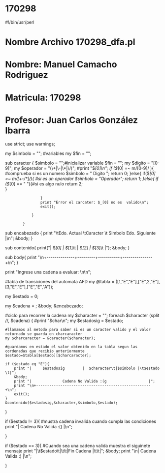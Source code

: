 # 170298
#!/bin/usr/perl

# Nombre Archivo 170298_dfa.pl
# Nombre: Manuel Camacho Rodriguez
# Matricula: 170298
# Profesor: Juan Carlos González Ibarra

use strict;
use warnings;


my $simbolo = ""; #variables
my $fin = "";

sub caracter {
    $simbolo = "";#inicializar variable
    $fin = "";
    my $digito = "[0-9]"; 
    my $operador = "(\+|\-|\*|\/)";
    #print "$_[0]\n";
                if ($_[0] =~  m/[0-9]/ ){ #comprueba si es un numero
                    $simbolo = " Digito ";
                    return 0;
                }else{
                    if($_[0] =~  m/[\+\-\/\*]/){ #si es un operador
                        $simbolo = "Operador";
                        return 1;
                    }else{
                        if ($_[0] == " "){#si es algo nulo
                            return 2;            
                        }
                        
                    }
                    print "Error el carcater: $_[0] no es  valido\n";
                    exit();
                    
                }       
                
            }

sub encabezado {
    print "\tEdo. Actual \tCaracter \t Simbolo  Edo. Siguiente |\n";
    &body;
}

sub contenido{
    print("|     $_[0]        |    $_[1]\t | $_[2]  |       $_[3]\t     |");
    &body;
}

sub body{
    print "\n+--------------+---------+-----------+---------------+\n";
}

print "Ingrese una cadena a evaluar:   \n\n";


#tabla de transiciones del automata AFD
my @tabla = ([1,"E","E"],["E",2,"E"],[3,"E","E"],["E","E","A"]);

my $estado = 0;

my $cadena = <STDIN>;
&body;
&encabezado;

#ciclo para recorrer la cadena
my $character = "";
foreach $character (split //, $cadena) {
    #print "$char\n";
    my $estadosig = $estado;
  
    #llamamos al metodo para saber si es un caracter valido y el valor retornado se guarda en charcaracter
    my $charcaracter = &caracter($character);
    
    #guardamos en estado el valor obtenido en la tabla segun las cordenadas que recibio anteriormente
    $estado=$tabla[$estado][$charcaracter];
    
    if ($estado eq "E"){
        print "|     $estadosig        |  $character\t|$simbolo |\t$estado  \t|";
        &body;
        print "|              Cadena No Valida :(g                   |";
        print "\n+----------------------------------------------------+\n";
        exit();
    }
    &contenido($estadosig,$character,$simbolo,$estado);       
}

if ($estado != 3){ #mustra cadena invalida cuando cumpla las condiciones
    print "|              Cadena No Valida :((                   |\n";

}    

if ($estado == 3){ #Cuando sea una cadena valida muestra el siguinete mensaje
    print "|\t$estado\t|\t\t|Fin Cadena |\t\t|";
    &body;
     print "\n|                Cadena Valida :)                     |\n";

}   



